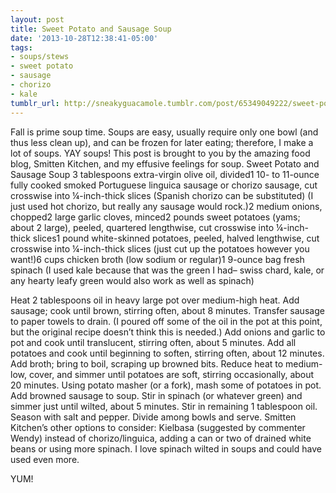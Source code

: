 ```yaml
---
layout: post
title: Sweet Potato and Sausage Soup
date: '2013-10-28T12:38:41-05:00'
tags:
- soups/stews
- sweet potato
- sausage
- chorizo
- kale
tumblr_url: http://sneakyguacamole.tumblr.com/post/65349049222/sweet-potato-and-sausage-soup
---
```

Fall is prime soup time. Soups are easy, usually require only one bowl (and thus less clean up), and can be frozen for later eating; therefore, I make a lot of soups. YAY soups!
This post is brought to you by the amazing food blog, Smitten Kitchen, and my effusive feelings for soup.
Sweet Potato and Sausage Soup
3 tablespoons extra-virgin olive oil, divided1 10- to 11-ounce fully cooked smoked Portuguese linguica sausage or chorizo sausage, cut crosswise into ¼-inch-thick slices (Spanish chorizo can be substituted) (I just used hot chorizo, but really any sausage would rock.)2 medium onions, chopped2 large garlic cloves, minced2 pounds sweet potatoes (yams; about 2 large), peeled, quartered lengthwise, cut crosswise into ¼-inch-thick slices1 pound white-skinned potatoes, peeled, halved lengthwise, cut crosswise into ¼-inch-thick slices (just cut up the potatoes however you want!)6 cups chicken broth (low sodium or regular)1 9-ounce bag fresh spinach (I used kale because that was the green I had– swiss chard, kale, or any hearty leafy green would also work as well as spinach)



Heat 2 tablespoons oil in heavy large pot over medium-high heat. Add sausage; cook until brown, stirring often, about 8 minutes. Transfer sausage to paper towels to drain. (I poured off some of the oil in the pot at this point, but the original recipe doesn’t think this is needed.) Add onions and garlic to pot and cook until translucent, stirring often, about 5 minutes. Add all potatoes and cook until beginning to soften, stirring often, about 12 minutes. Add broth; bring to boil, scraping up browned bits. Reduce heat to medium-low, cover, and simmer until potatoes are soft, stirring occasionally, about 20 minutes. Using potato masher (or a fork), mash some of potatoes in pot. Add browned sausage to soup. Stir in spinach (or whatever green) and simmer just until wilted, about 5 minutes. Stir in remaining 1 tablespoon oil. Season with salt and pepper. Divide among bowls and serve.
Smitten Kitchen’s other options to consider: Kielbasa (suggested by commenter Wendy) instead of chorizo/linguica, adding a can or two of drained white beans or using more spinach. I love spinach wilted in soups and could have used even more.

YUM!
